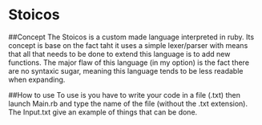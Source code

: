 # Stoicos
##Concept
The Stoicos is a custom made language interpreted in ruby.
Its concept is base on the fact taht it uses a simple lexer/parser with means that all that needs to be done to extend this language is to add new functions.
The major flaw of this language (in my option) is the fact there are no syntaxic sugar, meaning this language tends to be less readable when expanding.

##How to use
To use is you have to write your code in a file (.txt) then launch Main.rb and type the name of the file (without the .txt extension).
The Input.txt give an example of things that can be done.
